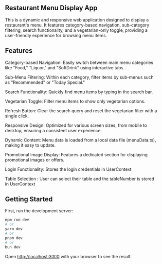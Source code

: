 ## Restaurant Menu Display App
This is a dynamic and responsive web application designed to display a restaurant's menu. It features category-based navigation, sub-category filtering, search functionality, and a vegetarian-only toggle, providing a user-friendly experience for browsing menu items.

## Features
Category-based Navigation: Easily switch between main menu categories like "Food," "Liquor," and "SoftDrink" using interactive tabs.

Sub-Menu Filtering: Within each category, filter items by sub-menus such as "Recommended" or "Today Special."

Search Functionality: Quickly find menu items by typing in the search bar.

Vegetarian Toggle: Filter menu items to show only vegetarian options.

Refresh Button: Clear the search query and reset the vegetarian filter with a single click.

Responsive Design: Optimized for various screen sizes, from mobile to desktop, ensuring a consistent user experience.

Dynamic Content: Menu data is loaded from a local data file (menuData.ts), making it easy to update.

Promotional Image Display: Features a dedicated section for displaying promotional images or offers.

Login Functionality: Stores the login credentials in UserContext

Table Selection : User can select their table and the tableNumber is stored in UserContext


## Getting Started

First, run the development server:

```bash
npm run dev
# or
yarn dev
# or
pnpm dev
# or
bun dev
```

Open [http://localhost:3000](http://localhost:3000) with your browser to see the result.


